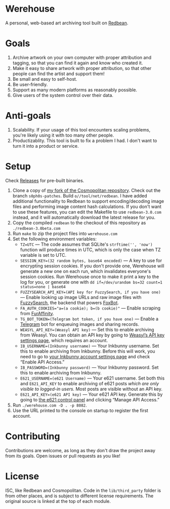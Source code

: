 # Werehouse

A personal, web-based art archiving tool built on [Redbean](https://redbean.dev).

# Goals

1. Archive artwork on your own computer with proper attribution and tagging, so that you can find it again and know who created it.
2. Make it easy to share artwork with proper attribution, so that other people can find the artist and support them!
3. Be small and easy to self-host.
4. Be user-friendly.
5. Support as many modern platforms as reasonably possible.
6. Give users of the system control over their data.

# Anti-goals

1. Scalability. If your usage of this tool encounters scaling problems, you're likely using it with too many other people.
2. Productizablity. This tool is built to fix a problem I had. I don't want to turn it into a product or service.

# Setup

Check [Releases](/s0ph0s-2/werehouse/releases) for pre-built binaries.

1. Clone a copy of [my fork of the Cosmopolitan repository](https://github.com/s0ph0s-2/cosmopolitan). Check out the branch `s0ph0s-patches`. Build `o//tool/net/redbean`.  I have added additional functionality to Redbean to support encoding/decoding image files and performing image content hash calculations.  If you don't want to use these features, you can edit the Makefile to use `redbean-3.0.com` instead, and it will automatically download the latest release for you.
2. Copy the compiled `redbean` to the checkout of this repository as `./redbean-3.0beta.com`
3. Run `make` to zip the project files into `werehouse.com`
4. Set the following environment variables:
   - `TZ=UTC` — The code assumes that SQLite's `strftime('', 'now')` function will produce times in UTC, which is only the case when TZ variable is set to UTC.
   - `SESSION_KEY=(32 random bytes, base64 encoded)` — A key to use for encrypting session cookies. If you don't provide one, Werehouse will generate a new one on each run, which invalidates everyone's session cookies. Run Werehouse once to make it print a key to the log for you, or generate one with `dd if=/dev/urandom bs=32 count=1 status=none | base64`
   - `FUZZYSEARCH_API_KEY=(API key for FuzzySearch, if you have one)` — Enable looking up image URLs and raw image files with [FuzzySearch](https://fuzzysearch.net), the backend that powers [FoxBot](https://syfaro.net/blog/foxbot/).
   - `FA_AUTH_COOKIES="a=(a cookie); b=(b cookie)"` — Enable scraping from [FurAffinity](https://www.furaffinity.net).
   - `TG_BOT_TOKEN=(Telegram bot token, if you have one)` — Enable a [Telegram](https://telegram.org) bot for enqueuing images and sharing records.
   - `WEASYL_API_KEY=(Weasyl API key)` — Set this to enable archiving from Weasyl. You can obtain an API key by going to [Weasyl’s API key settings page](https://www.weasyl.com/control/apikeys), which requires an account.
   - `IB_USERNAME=(Inkbunny username)` — Your Inkbunny username. Set this to enable archiving from Inkbunny.  Before this will work, you need to go to [your Inkbunny account settings page](https://inkbunny.net/account.php) and check “Enable API Access.”
   - `IB_PASSWORD=(Inkbunny password)` — Your Inkbunny password. Set this to enable archiving from Inkbunny.
   - `E621_USERNAME=(e621 Username)` — Your e621 username. Set both this and `E621_API_KEY` to enable archiving of e621 posts *which are only visible to logged-in users.* Most posts are visible without an API key.
   - `E621_API_KEY=(e621 API key)` — Your e621 API key.  Generate this by going to [the e621 control panel](https://e621.net/users/home) and clicking “Manage API Access.”
5. Run `./werehouse.com -D . -p 8082`.
6. Use the URL printed to the console on startup to register the first account.

# Contributing

Contributions are welcome, as long as they don't draw the project away from its goals. Open issues or pull requests as you like!

# License

ISC, like Redbean and Cosmopolitan. Code in the `lib/third_party` folder is from other places, and is subject to different license requirements. The original source is linked at the top of each module.
